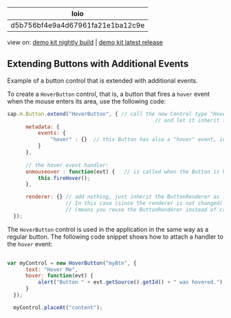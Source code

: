 <!-- loiod5b756bf4e9a4d67961fa21e1ba12c9e -->

| loio |
| -----|
| d5b756bf4e9a4d67961fa21e1ba12c9e |

<div id="loio">

view on: [demo kit nightly build](https://sdk.openui5.org/nightly/#/topic/d5b756bf4e9a4d67961fa21e1ba12c9e) | [demo kit latest release](https://sdk.openui5.org/topic/d5b756bf4e9a4d67961fa21e1ba12c9e)</div>

## Extending Buttons with Additional Events

Example of a button control that is extended with additional events.

To create a `HoverButton` control, that is, a button that fires a `hover` event when the mouse enters its area, use the following code:

```js
sap.m.Button.extend("HoverButton", { // call the new Control type "HoverButton" 
                                                // and let it inherit from sap.m.Button
      metadata: {
          events: {
              "hover" : {}  // this Button has also a "hover" event, in addition to "press" of the normal Button
          }
      },
  
      // the hover event handler:
      onmouseover : function(evt) {   // is called when the Button is hovered - no event registration required
          this.fireHover();
      },

      renderer: {} // add nothing, just inherit the ButtonRenderer as is; 
                   // In this case (since the renderer is not changed) you could also specify this explicitly with:  renderer:"sap.m.ButtonRenderer"
                   // (means you reuse the ButtonRenderer instead of creating a new view
  });
```

The `HoverButton` control is used in the application in the same way as a regular button. The following code snippet shows how to attach a handler to the `hover` event:

```js
  
var myControl = new HoverButton("myBtn", {
      text: "Hover Me",
      hover: function(evt) {
          alert("Button " + evt.getSource().getId() + " was hovered.");
      }
  });

  myControl.placeAt("content");
```


